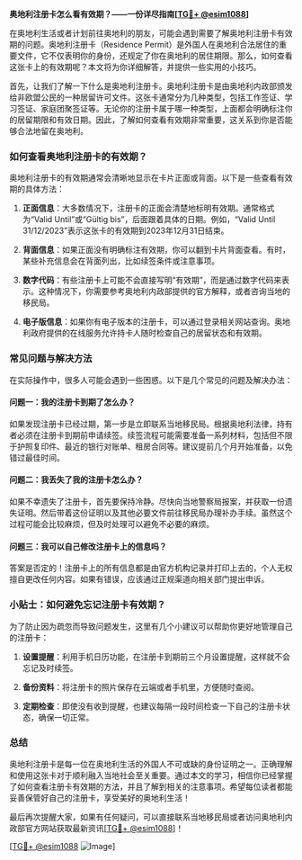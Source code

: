 **奥地利注册卡怎么看有效期？——一份详尽指南[[TG💪+ @esim1088](https://t.me/s/esim1088)]**

在奥地利生活或者计划前往奥地利的朋友，可能会遇到需要了解奥地利注册卡有效期的问题。奥地利注册卡（Residence Permit）是外国人在奥地利合法居住的重要文件，它不仅表明你的身份，还规定了你在奥地利的居住期限。那么，如何查看这张卡上的有效期呢？本文将为你详细解答，并提供一些实用的小技巧。

首先，让我们了解一下什么是奥地利注册卡。奥地利注册卡是由奥地利内政部颁发给非欧盟公民的一种居留许可文件。这张卡通常分为几种类型，包括工作签证、学习签证、家庭团聚签证等。无论你的注册卡属于哪一种类型，上面都会明确标注你的居留期限和有效日期。因此，了解如何查看有效期非常重要，这关系到你是否能够合法地留在奥地利。

### 如何查看奥地利注册卡的有效期？

奥地利注册卡的有效期通常会清晰地显示在卡片正面或背面。以下是一些查看有效期的具体方法：

1. **正面信息**：大多数情况下，注册卡的正面会清楚地标明有效期。通常格式为“Valid Until”或“Gültig bis”，后面跟着具体的日期。例如，“Valid Until 31/12/2023”表示这张卡的有效期到2023年12月31日结束。

2. **背面信息**：如果正面没有明确标注有效期，你可以翻到卡片背面查看。有时，某些补充信息会在背面列出，比如续签条件或注意事项。

3. **数字代码**：有些注册卡上可能不会直接写明“有效期”，而是通过数字代码来表示。这种情况下，你需要参考奥地利内政部提供的官方解释，或者咨询当地的移民局。

4. **电子版信息**：如果你有电子版本的注册卡，可以通过登录相关网站查询。奥地利政府提供的在线服务允许持卡人随时检查自己的居留状态和有效期。

### 常见问题与解决方法

在实际操作中，很多人可能会遇到一些困惑。以下是几个常见的问题及解决办法：

#### 问题一：我的注册卡到期了怎么办？

如果发现注册卡已经过期，第一步是立即联系当地移民局。根据奥地利法律，持有者必须在注册卡到期前申请续签。续签流程可能需要准备一系列材料，包括但不限于护照复印件、最近的银行对账单、租房合同等。建议提前几个月开始准备，以免错过最佳时间。

#### 问题二：我丢失了我的注册卡怎么办？

如果不幸遗失了注册卡，首先要保持冷静。尽快向当地警察局报案，并获取一份遗失证明。然后带着这份证明以及其他必要文件前往移民局办理补办手续。虽然这个过程可能会比较麻烦，但及时处理可以避免不必要的麻烦。

#### 问题三：我可以自己修改注册卡上的信息吗？

答案是否定的！注册卡上的所有信息都是由官方机构记录并打印上去的，个人无权擅自更改任何内容。如果有错误，应该通过正规渠道向相关部门提出申诉。

### 小贴士：如何避免忘记注册卡有效期？

为了防止因为疏忽而导致问题发生，这里有几个小建议可以帮助你更好地管理自己的注册卡：

1. **设置提醒**：利用手机日历功能，在注册卡到期前三个月设置提醒，这样就不会忘记及时续签。
   
2. **备份资料**：将注册卡的照片保存在云端或者手机里，方便随时查阅。

3. **定期检查**：即使没有收到提醒，也建议每隔一段时间检查一下自己的注册卡状态，确保一切正常。

### 总结

奥地利注册卡是每一位在奥地利生活的外国人不可或缺的身份证明之一。正确理解和使用这张卡对于顺利融入当地社会至关重要。通过本文的学习，相信你已经掌握了如何查看注册卡有效期的方法，并且了解到相关的注意事项。希望每位读者都能妥善保管好自己的注册卡，享受美好的奥地利生活！

最后再次提醒大家，如果有任何疑问，可以直接联系当地移民局或者访问奥地利内政部官方网站获取最新资讯[[TG💪+ @esim1088](https://t.me/s/esim1088)]！

[[TG💪+ @esim1088](https://t.me/s/esim1088) ![Image](https://i.postimg.cc/4NQfJmqS/Snipaste-2025-05-13-00-14-12.png)]